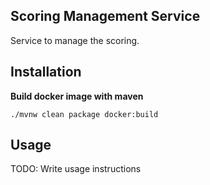 ## Scoring Management Service
Service to manage the scoring.

## Installation
**Build docker image with maven**

```
./mvnw clean package docker:build
```

## Usage
TODO: Write usage instructions
